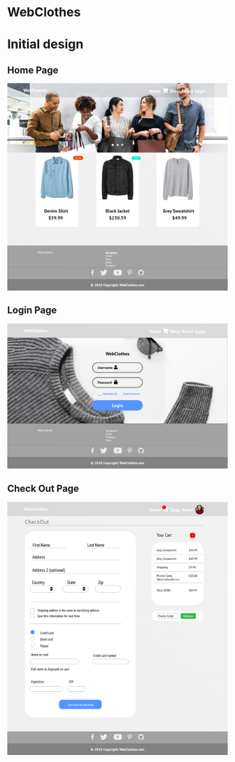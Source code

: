 # WebClothes
<h1>Initial design</h1>

<h2>Home Page</h2>
<img src="polls\WebClothesDesign\Home Page.png" alt="Home Page">

<h2>Login Page</h2>
<img src="polls\WebClothesDesign\Login Page.png" alt="Login Page">

<h2>Check Out Page</h2>
<img src="polls\WebClothesDesign\CheckOutPage.png" alt="Check Out Page">